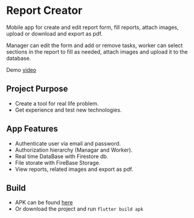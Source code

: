 # Report Creator

Mobile app for create and edit report form, fill reports, attach images, upload or download and export as pdf.

Manager can edit the form and add or remove tasks, worker can select sections in the report to fill as needed, attach images and upload it to the database.

Demo [video](https://youtu.be/PRO33RbUhfs)

## Project Purpose

- Create a tool for real life problem.
- Get experience and test new technologies.

## App Features

- Authenticate user via email and password.
- Authorization hierarchy (Managar and Worker).
- Real time DataBase with Firestore db.
- File storate with FireBase Storage.
- View reports, related images and export as pdf.

## Build
* APK can be found  [here](https://github.com/AriGute/Report-creator/tree/main/build/app/outputs/apk/release)
* Or download the project and run `flutter build apk`
